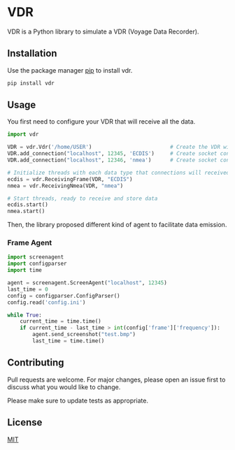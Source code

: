 
# VDR

VDR is a Python library to simulate a VDR (Voyage Data Recorder).

## Installation

Use the package manager [pip](https://pip.pypa.io/en/stable/) to install vdr.

```bash
pip install vdr
```

## Usage
You first need to configure your VDR that will receive all the data.
```python
import vdr

VDR = vdr.Vdr('/home/USER')                         # Create the VDR with its storage path
VDR.add_connection("localhost", 12345, 'ECDIS')     # Create socket connection called 'ECDIS'
VDR.add_connection("localhost", 12346, 'nmea')      # Create socket connection called 'nmea'

# Initialize threads with each data type that connections will received
ecdis = vdr.ReceivingFrame(VDR, "ECDIS")
nmea = vdr.ReceivingNmea(VDR, "nmea")

# Start threads, ready to receive and store data
ecdis.start()
nmea.start()
```

Then, the library proposed different kind of agent to facilitate data emission.
### Frame Agent
```python
import screenagent
import configparser
import time

agent = screenagent.ScreenAgent("localhost", 12345)
last_time = 0
config = configparser.ConfigParser()
config.read('config.ini')

while True:
    current_time = time.time()
    if current_time - last_time > int(config['frame']['frequency']):
        agent.send_screenshot("test.bmp")
        last_time = time.time()

```

## Contributing
Pull requests are welcome. For major changes, please open an issue first to discuss what you would like to change.

Please make sure to update tests as appropriate.

## License
[MIT](https://choosealicense.com/licenses/mit/)